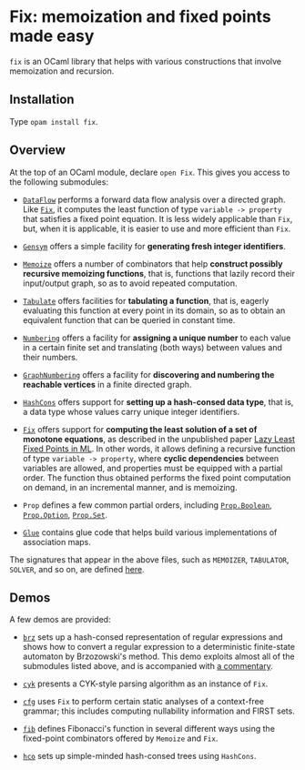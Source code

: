 # Fix: memoization and fixed points made easy

`fix` is an OCaml library that helps with various constructions
that involve memoization and recursion.

## Installation

Type `opam install fix`.

## Overview

At the top of an OCaml module, declare `open Fix`.
This gives you access to the following submodules:

* [`DataFlow`](src/DataFlow.ml) performs a forward data flow analysis
  over a directed graph. Like [`Fix`](src/Core.mli), it computes the
  least function of type `variable -> property` that satisfies a fixed
  point equation. It is less widely applicable than `Fix`, but, when
  it is applicable, it is easier to use and more efficient than `Fix`.

* [`Gensym`](src/Gensym.mli) offers a simple facility
  for **generating fresh integer identifiers**.

* [`Memoize`](src/Memoize.mli) offers a number of combinators
  that help **construct possibly recursive memoizing functions**, that
  is, functions that lazily record their input/output graph,
  so as to avoid repeated computation.

* [`Tabulate`](src/Tabulate.mli) offers facilities
  for **tabulating a function**, that is, eagerly evaluating this function
  at every point in its domain, so as to obtain an equivalent
  function that can be queried in constant time.

* [`Numbering`](src/Numbering.mli) offers a facility for
  **assigning a unique number** to each value in a certain finite set
  and translating (both ways) between values and their numbers.

* [`GraphNumbering`](src/GraphNumbering.mli) offers a facility for
  **discovering and numbering the reachable vertices** in a finite directed graph.

* [`HashCons`](src/HashCons.mli) offers support for
  **setting up a hash-consed data type**, that is, a data type whose
  values carry unique integer identifiers.

* [`Fix`](src/Core.mli) offers support for **computing
  the least solution of a set of monotone equations**,
  as described in the unpublished paper
  [Lazy Least Fixed Points in ML](http://cambium.inria.fr/~fpottier/publis/fpottier-fix.pdf).
  In other words, it allows defining a recursive function of
  type `variable -> property`, where
  **cyclic dependencies** between variables are allowed,
  and properties must be equipped with a partial order.
  The function thus obtained performs the fixed point
  computation on demand, in an incremental manner,
  and is memoizing.

* `Prop` defines a few common partial orders, including
  [`Prop.Boolean`](src/Boolean.mli),
  [`Prop.Option`](src/Option.mli),
  [`Prop.Set`](src/Set.mli).

* [`Glue`](src/Glue.mli) contains glue code that helps
  build various implementations of association maps.

The signatures that appear in the above files,
such as `MEMOIZER`, `TABULATOR`, `SOLVER`, and so on,
are defined [here](src/Sigs.ml).

## Demos

A few demos are provided:

* [`brz`](demos/brz) sets up a hash-consed representation of regular
  expressions and shows how to convert a regular expression to a deterministic
  finite-state automaton by Brzozowski's method. This demo exploits almost all
  of the submodules listed above, and is accompanied with
  [a commentary](misc/post.md).

* [`cyk`](demos/cyk) presents a CYK-style parsing algorithm as an instance of
  `Fix`.

* [`cfg`](demos/cfg) uses `Fix` to perform certain static analyses of a
  context-free grammar; this includes computing nullability information and
  FIRST sets.

* [`fib`](demos/fib) defines Fibonacci's function in several different ways
  using the fixed-point combinators offered by `Memoize` and `Fix`.

* [`hco`](demos/hco) sets up simple-minded hash-consed trees
  using `HashCons`.
